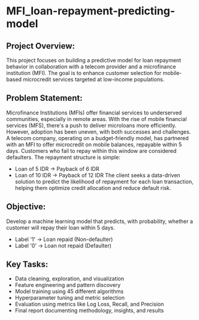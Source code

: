 # MFI_loan-repayment-predicting-model
## Project Overview:
This project focuses on building a predictive model for loan repayment behavior in collaboration with a telecom provider and a microfinance institution (MFI). The goal is to enhance customer selection for mobile-based microcredit services targeted at low-income populations.

 ## Problem Statement:
Microfinance Institutions (MFIs) offer financial services to underserved communities, especially in remote areas. With the rise of mobile financial services (MFS), there's a push to deliver microloans more efficiently. However, adoption has been uneven, with both successes and challenges.
A telecom company, operating on a budget-friendly model, has partnered with an MFI to offer microcredit on mobile balances, repayable within 5 days. Customers who fail to repay within this window are considered defaulters. The repayment structure is simple:
- Loan of 5 IDR → Payback of 6 IDR
- Loan of 10 IDR → Payback of 12 IDR
The client seeks a data-driven solution to predict the likelihood of repayment for each loan transaction, helping them optimize credit allocation and reduce default risk.

## Objective:
Develop a machine learning model that predicts, with probability, whether a customer will repay their loan within 5 days.
- Label '1' → Loan repaid (Non-defaulter)
- Label '0' → Loan not repaid (Defaulter)

## Key Tasks:
- Data cleaning, exploration, and visualization
- Feature engineering and pattern discovery
- Model training using 45 different algorithms
- Hyperparameter tuning and metric selection
- Evaluation using metrics like Log Loss, Recall, and Precision
- Final report documenting methodology, insights, and results
